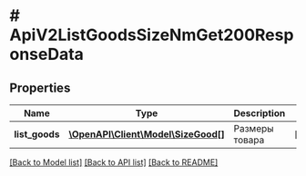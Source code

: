 # # ApiV2ListGoodsSizeNmGet200ResponseData

## Properties

Name | Type | Description | Notes
------------ | ------------- | ------------- | -------------
**list_goods** | [**\OpenAPI\Client\Model\SizeGood[]**](SizeGood.md) | Размеры товара | [optional]

[[Back to Model list]](../../README.md#models) [[Back to API list]](../../README.md#endpoints) [[Back to README]](../../README.md)
